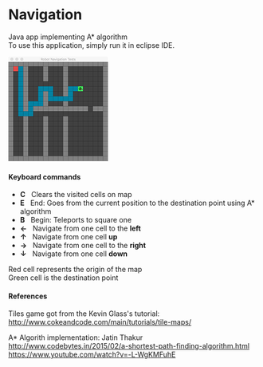 # Navigation
Java app implementing A* algorithm<br/>
To use this application, simply run it in eclipse IDE.

![ScreenShot](img/screenshot_1.png)

#### Keyboard commands
- **C** &nbsp; Clears the visited cells on map
- **E** &nbsp; End: Goes from the current position to the destination point using A* algorithm
- **B** &nbsp; Begin: Teleports to square one
- **&#8592;** &nbsp; Navigate from one cell to the **left**
- **&#8593;** &nbsp; Navigate from one cell **up**
- **&#8594;** &nbsp; Navigate from one cell to the **right**
- **&#8595;** &nbsp; Navigate from one cell **down**

Red cell represents the origin of the map<br/>
Green cell is the destination point

#### References
Tiles game got from the Kevin Glass's tutorial:<br/>
http://www.cokeandcode.com/main/tutorials/tile-maps/

A* Algorith implementation: Jatin Thakur<br/>
http://www.codebytes.in/2015/02/a-shortest-path-finding-algorithm.html<br/>
https://www.youtube.com/watch?v=-L-WgKMFuhE
